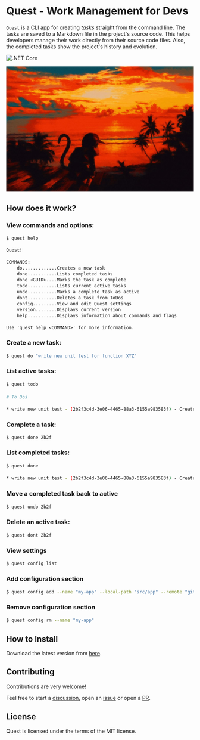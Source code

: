 # Quest - Work Management for Devs

`Quest` is a CLI app for creating *tasks* straight from the command line. The tasks are saved to a Markdown file in the project's source code. This helps developers manage their work directly from their source code files. Also, the completed tasks show the project's history and evolution.

![.NET Core](https://github.com/RWillup/quest/workflows/.NET%20Core/badge.svg)

<p align="center">
  <img width=700 src="./assets/images/quest.jpg">
</p>

## How does it work?

### View commands and options:

```
$ quest help

Quest!

COMMANDS:
    do.............Creates a new task
    done...........Lists completed tasks
    done <GUID>....Marks the task as complete
    todo...........Lists current active tasks
    undo...........Marks a complete task as active
    dont...........Deletes a task from ToDos
    config.........View and edit Quest settings
    version........Displays current version
    help...........Displays information about commands and flags

Use 'quest help <COMMAND>' for more information.
```

### Create a new task:

```bash
$ quest do "write new unit test for function XYZ"
```

### List active tasks:

```bash
$ quest todo

# To Dos

* write new unit test - (2b2f3c4d-3e06-4465-88a3-6155a983583f) - Created at: 12/31/2020 12:00:02 PM
```

### Complete a task:

```bassh
$ quest done 2b2f
```

### List completed tasks:

```bash
$ quest done

* write new unit test - (2b2f3c4d-3e06-4465-88a3-6155a983583f) - Created at: 12/31/2020 12:00:02 PM - Completed at: 12/31/2020 12:01:59 PM
```
### Move a completed task back to active

```bash
$ quest undo 2b2f
```

### Delete an active task:

```bash
$ quest dont 2b2f
```

### View settings

```bash
$ quest config list
```

### Add configuration section

```bash
$ quest config add --name "my-app" --local-path "src/app" --remote "github.com/username/repo"
```

### Remove configuration section

```bash
$ quest config rm --name "my-app"
```

## How to Install

Download the latest version from [here](https://github.com/robwillup/quest/releases/tag/v0.0.2).

## Contributing

Contributions are very welcome!

Feel free to start a [discussion](https://github.com/robwillup/quest/discussions), open an [issue](https://github.com/robwillup/quest/issues) or open a [PR](https://github.com/robwillup/quest/pulls).

## License

Quest is licensed under the terms of the MIT license.

